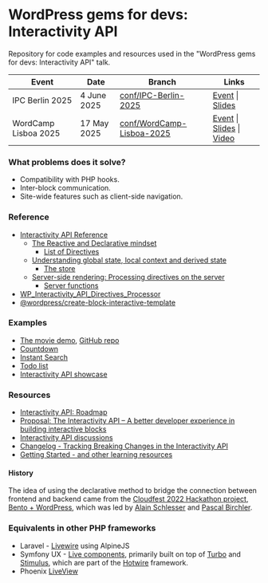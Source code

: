 # WordPress gems for devs: Interactivity API

Repository for code examples and resources used in the "WordPress gems for devs: Interactivity API" talk.

| Event  | Date | Branch | Links |
| --- | --- | --- | --- |
| IPC Berlin 2025 | 4 June 2025 | [conf/IPC-Berlin-2025](https://github.com/zzap/WordPress-gems-for-devs-Interactivity-API/tree/conf/IPC-Berlin-2025) | [Event](https://phpconference.com/php-core-coding/wordpress-interactivity-api/) \| [Slides](https://docs.google.com/presentation/d/1-DtY6MJHO7WbGcttfrIl-vegCNZp2lGorAj5-qnSwZQ/edit?usp=sharing) |
| WordCamp Lisboa 2025 | 17 May 2025 | [conf/WordCamp-Lisboa-2025](https://github.com/zzap/WordPress-gems-for-devs-Interactivity-API/tree/conf/WordCamp-Lisboa-2025) | [Event](https://lisboa.wordcamp.org/2025/session/wordpress-gems-for-devs-interactivity-api/) \| [Slides](https://docs.google.com/presentation/d/13qQx0pv41uWfVXPGjgP_9d0MkXuXIbUkoyNdL-ayYt4/edit?usp=sharing) \| [Video](https://wordpress.tv/2025/05/19/wordpress-gems-for-devs-interactivity-api/) |

### What problems does it solve?

- Compatibility with PHP hooks.
- Inter-block communication.
- Site-wide features such as client-side navigation.

### Reference

- [Interactivity API Reference](https://developer.wordpress.org/block-editor/reference-guides/interactivity-api/)
  - [The Reactive and Declarative mindset](https://developer.wordpress.org/block-editor/reference-guides/interactivity-api/core-concepts/the-reactive-and-declarative-mindset/)
    - [List of Directives](https://developer.wordpress.org/block-editor/reference-guides/interactivity-api/api-reference/#list-of-directives)
  - [Understanding global state, local context and derived state](https://developer.wordpress.org/block-editor/reference-guides/interactivity-api/core-concepts/undestanding-global-state-local-context-and-derived-state/)
    - [The store](https://developer.wordpress.org/block-editor/reference-guides/interactivity-api/api-reference/#the-store)
  - [Server-side rendering: Processing directives on the server](https://developer.wordpress.org/block-editor/reference-guides/interactivity-api/core-concepts/server-side-rendering/)
    - [Server functions](https://developer.wordpress.org/block-editor/reference-guides/interactivity-api/api-reference/#server-functions)
- [WP_Interactivity_API_Directives_Processor](https://developer.wordpress.org/reference/classes/wp_interactivity_api_directives_processor/)
- [@wordpress/create-block-interactive-template](https://developer.wordpress.org/block-editor/reference-guides/packages/packages-create-block-interactive-template/)

### Examples

- [The movie demo](https://wpmovies.dev/), [GitHub repo](https://github.com/WordPress/wp-movies-demo)
- [Countdown](https://github.com/WordPress/block-development-examples/tree/trunk/plugins/interactivity-api-countdown-3cd73e)
- [Instant Search](https://github.com/r-chrzan/instant-search-interactivity)
- [Todo list](https://github.com/ahsanshaheen199/interactive-todos/tree/main)
- [Interactivity API showcase](https://github.com/WordPress/gutenberg/discussions/55642)

### Resources

- [Interactivity API: Roadmap](https://github.com/WordPress/gutenberg/discussions/52904)
- [Proposal: The Interactivity API – A better developer experience in building interactive blocks](https://make.wordpress.org/core/2023/03/30/proposal-the-interactivity-api-a-better-developer-experience-in-building-interactive-blocks/#how-to-create-interactive-blocks)
- [Interactivity API discussions](https://github.com/WordPress/gutenberg/discussions/categories/interactivity-api)
- [Changelog - Tracking Breaking Changes in the Interactivity API](https://github.com/WordPress/gutenberg/discussions/52906)
- [Getting Started - and other learning resources](https://github.com/WordPress/gutenberg/discussions/52894)

#### History

The idea of using the declarative method to bridge the connection between frontend and backend came from the [Cloudfest 2022 Hackathon project](https://hackathon.cloudfest.com/cloudfest-hackathon-2022-greatest-hackathon-ever/), [Bento + WordPress](https://www.alainschlesser.com/using-bento-components-in-gutenberg-blocks/), which was led by [Alain Schlesser](https://github.com/schlessera) and [Pascal Birchler](https://github.com/swissspidy).

### Equivalents in other PHP frameworks

- Laravel - [Livewire](https://livewire.laravel.com/) using AlpineJS
- Symfony UX - [Live components](https://ux.symfony.com/live-component), primarily built on top of [Turbo](https://turbo.hotwired.dev/) and [Stimulus](https://stimulus.hotwired.dev/), which are part of the [Hotwire](https://hotwired.dev/) framework.
- Phoenix [LiveView](https://hexdocs.pm/phoenix_live_view/welcome.html)
